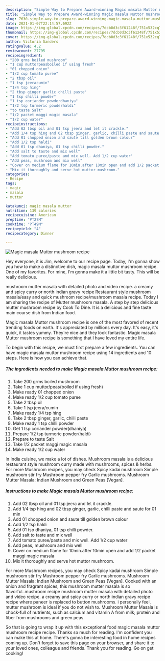 ```yaml
---
description: "Simple Way to Prepare Award-winning Magic masala Muttor mushroom recipe"
title: "Simple Way to Prepare Award-winning Magic masala Muttor mushroom recipe"
slug: 7630-simple-way-to-prepare-award-winning-magic-masala-muttor-mushroom-recipe
date: 2021-01-07T22:14:57.692Z
image: https://img-global.cpcdn.com/recipes/7dcb0d3c3f61248f/751x532cq70/magic-masala-muttor-mushroom-recipe-recipe-main-photo.jpg
thumbnail: https://img-global.cpcdn.com/recipes/7dcb0d3c3f61248f/751x532cq70/magic-masala-muttor-mushroom-recipe-recipe-main-photo.jpg
cover: https://img-global.cpcdn.com/recipes/7dcb0d3c3f61248f/751x532cq70/magic-masala-muttor-mushroom-recipe-recipe-main-photo.jpg
author: Victoria Sanders
ratingvalue: 4.2
reviewcount: 27795
recipeingredient:
- "200 grms boiled mushroom"
- "1 cup muttorpeasboiled if using fresh"
- "01 chopped onion"
- "1/2 cup tomato puree"
- "2 tbsp oil"
- "1 tsp jeeracumin"
- "1/4 tsp hing"
- "2 tbsp ginger garlic chilli paste"
- "1 tsp chilli powder"
- "1 tsp coriander powderdhaniya"
- "1/2 tsp turmeric powderhaldi"
- "to taste Salt"
- "1/2 packet maggi magic masala"
- "1/2 cup water"
recipeinstructions:
- "Add 02 tbsp oil and 01 tsp jeera and let it crackle."
- "Add 1/4 tsp hing and 02 tbsp ginger, garlic, chilli paste and saute for 01 min"
- "Add 01 chopped onion and saute till golden brown colour"
- "Add 1/2 tsp haldi"
- "Add 01 tsp dhaniya, 01 tsp chilli powder."
- "Add salt to taste and mix well"
- "Add tomato puree/paste and mix well. Add 1/2 cup water"
- "Add peas, mushroom and mix well"
- "Cover on medium flame for 10min.after 10min open and add 1/2 packet maggi magic masala"
- "Mix it thoroughly and serve hot muttor mushroom."
categories:
- Recipe
tags:
- magic
- masala
- muttor

katakunci: magic masala muttor 
nutrition: 139 calories
recipecuisine: American
preptime: "PT27M"
cooktime: "PT49M"
recipeyield: "4"
recipecategory: Dinner

---
```



![Magic masala Muttor mushroom recipe](https://img-global.cpcdn.com/recipes/7dcb0d3c3f61248f/751x532cq70/magic-masala-muttor-mushroom-recipe-recipe-main-photo.jpg)

Hey everyone, it is Jim, welcome to our recipe page. Today, I'm gonna show you how to make a distinctive dish, magic masala muttor mushroom recipe. One of my favorites. For mine, I'm gonna make it a little bit tasty. This will be really delicious.

mushroom mutter masala with detailed photo and video recipe. a creamy and spicy curry or north indian gravy recipe Restaurant style mushroom masala/easy and quick mushroom recipe/mushroom masala recipe. Today I am sharing the recipe of Mutter mushroom masala. A step by step delicious mutter mushroom recipe by Cook To Dine. It is a delicious and fine taste main course dish from Indian food.

Magic masala Muttor mushroom recipe is one of the most favored of recent trending foods on earth. It's appreciated by millions every day. It's easy, it's quick, it tastes yummy. They're nice and they look fantastic. Magic masala Muttor mushroom recipe is something that I have loved my entire life.


To begin with this recipe, we must first prepare a few ingredients. You can have magic masala muttor mushroom recipe using 14 ingredients and 10 steps. Here is how you can achieve that.

<!--inarticleads1-->

##### The ingredients needed to make Magic masala Muttor mushroom recipe:

1. Take 200 grms boiled mushroom
1. Take 1 cup muttor/peas(boiled if using fresh)
1. Make ready 01 chopped onion
1. Make ready 1/2 cup tomato puree
1. Take 2 tbsp oil
1. Take 1 tsp jeera/cumin
1. Make ready 1/4 tsp hing
1. Take 2 tbsp ginger, garlic, chilli paste
1. Make ready 1 tsp chilli powder
1. Get 1 tsp coriander powder(dhaniya)
1. Prepare 1/2 tsp turmeric powder(haldi)
1. Prepare to taste Salt
1. Take 1/2 packet maggi magic masala
1. Make ready 1/2 cup water


In India cuisine, we make a lot of dishes. Mushroom masala is a delicious restaurant style mushroom curry made with mushrooms, spices &amp; herbs. For more Mushroom recipes, you may check Spicy kadai mushroom Simple mushroom stir fry Mushroom pepper fry Garlic mushrooms. Mushroom Mutter Masala: Indian Mushroom and Green Peas [Vegan]. 

<!--inarticleads2-->

##### Instructions to make Magic masala Muttor mushroom recipe:

1. Add 02 tbsp oil and 01 tsp jeera and let it crackle.
1. Add 1/4 tsp hing and 02 tbsp ginger, garlic, chilli paste and saute for 01 min
1. Add 01 chopped onion and saute till golden brown colour
1. Add 1/2 tsp haldi
1. Add 01 tsp dhaniya, 01 tsp chilli powder.
1. Add salt to taste and mix well
1. Add tomato puree/paste and mix well. Add 1/2 cup water
1. Add peas, mushroom and mix well
1. Cover on medium flame for 10min.after 10min open and add 1/2 packet maggi magic masala
1. Mix it thoroughly and serve hot muttor mushroom.


For more Mushroom recipes, you may check Spicy kadai mushroom Simple mushroom stir fry Mushroom pepper fry Garlic mushrooms. Mushroom Mutter Masala: Indian Mushroom and Green Peas [Vegan]. Cooked with an onion and fragrant spices, this mushroom mutter masala is so flavorful..mushroom recipe mushroom mutter masala with detailed photo and video recipe. a creamy and spicy curry or north indian gravy recipe recipe where paneer is replaced to button mushrooms. i personally feel, mutter mushroom is ideal if you do not wish to. Mushroom Mutter Masala is chock-full of nutrients, such as calcium and vitamin A from milk; protein and fiber from mushrooms and green peas. 

So that is going to wrap it up with this exceptional food magic masala muttor mushroom recipe recipe. Thanks so much for reading. I'm confident you can make this at home. There's gonna be interesting food in home recipes coming up. Don't forget to save this page on your browser, and share it to your loved ones, colleague and friends. Thank you for reading. Go on get cooking!
